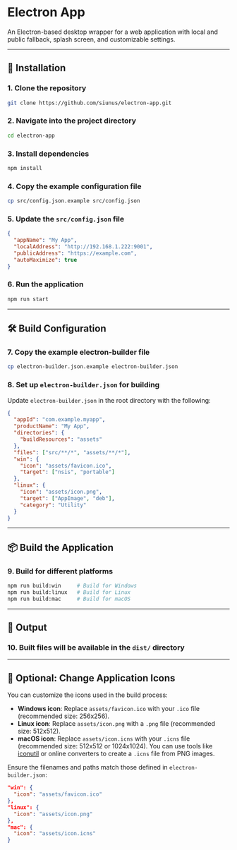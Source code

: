 # Electron App

An Electron-based desktop wrapper for a web application with local and public fallback, splash screen, and customizable settings.

---

## 🚀 Installation

### 1. Clone the repository

```bash
git clone https://github.com/siunus/electron-app.git
```

### 2. Navigate into the project directory

```bash
cd electron-app
```

### 3. Install dependencies

```bash
npm install
```

### 4. Copy the example configuration file

```bash
cp src/config.json.example src/config.json
```

### 5. Update the `src/config.json` file

```json
{
  "appName": "My App",
  "localAddress": "http://192.168.1.222:9001",
  "publicAddress": "https://example.com",
  "autoMaximize": true
}
```

### 6. Run the application

```bash
npm run start
```

---

## 🛠 Build Configuration

### 7. Copy the example electron-builder file

```bash
cp electron-builder.json.example electron-builder.json
```

### 8. Set up `electron-builder.json` for building

Update `electron-builder.json` in the root directory with the following:

```json
{
  "appId": "com.example.myapp",
  "productName": "My App",
  "directories": {
    "buildResources": "assets"
  },
  "files": ["src/**/*", "assets/**/*"],
  "win": {
    "icon": "assets/favicon.ico",
    "target": ["nsis", "portable"]
  },
  "linux": {
    "icon": "assets/icon.png",
    "target": ["AppImage", "deb"],
    "category": "Utility"
  }
}
```

---

## 📦 Build the Application

### 9. Build for different platforms

```bash
npm run build:win     # Build for Windows
npm run build:linux   # Build for Linux
npm run build:mac     # Build for macOS
```


---

## 📁 Output

### 10. Built files will be available in the `dist/` directory
---

## 🎨 Optional: Change Application Icons

You can customize the icons used in the build process:

- **Windows icon**: Replace `assets/favicon.ico` with your `.ico` file (recommended size: 256x256).
- **Linux icon**: Replace `assets/icon.png` with a `.png` file (recommended size: 512x512).
- **macOS icon**: Replace `assets/icon.icns` with your `.icns` file (recommended size: 512x512 or 1024x1024). You can use tools like [iconutil](https://ss64.com/osx/iconutil.html) or online converters to create a `.icns` file from PNG images.

Ensure the filenames and paths match those defined in `electron-builder.json`:

```json
"win": {
  "icon": "assets/favicon.ico"
},
"linux": {
  "icon": "assets/icon.png"
},
"mac": {
  "icon": "assets/icon.icns"
}
```